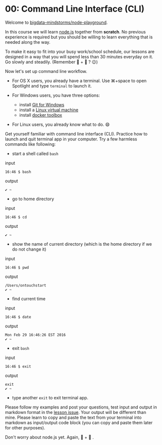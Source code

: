 # 00: Command Line Interface (CLI)

Welcome to [bigdata-mindstorms/node-playground](https://github.com/bigdata-mindstorms/node-playground). 

In this course we will learn [node.js](https://nodejs.org) together from **scratch**. No previous experience is 
required but you should be willing to learn everything that is needed along the way. 

To make it easy to fit into your busy work/school schedule, our lessons are designed in a way that you will 
spend less than 30 minutes everyday on it. Go slowly and steadily. (Remember :rabbit: + :turtle: ? :wink:)

Now let's set up command line workflow.

- For OS X users, you already have a terminal. Use  ⌘+space to open Spotlight and type `terminal` to launch it.

- For Windows users, you have three options:
  + install [Git for Windows](https://git-for-windows.github.io/)
  + install a [Linux virtual machine](https://www.virtualbox.org/) 
  + install [docker toolbox](https://www.docker.com/products/docker-toolbox)

- For Linux users, you already know what to do. :smile:

Get yourself familiar with command line interface (CLI). Practice how to 
launch and quit terminal app in your computer. Try a few harmless commands like following:

- start a shell called `bash`

input
```shell
16:46 $ bash
```

output
```shell
✔ ~ 
```

- go to home directory

input
```shell
16:46 $ cd
```

output
```shell
✔ ~ 
```

- show the name of current directory (which is the home directory if we do not change it)

input
```shell
16:46 $ pwd
```

output
```shell
/Users/ontouchstart
✔ ~ 
```

- find current time

input
```shell
16:46 $ date
```

output
```shell
Mon Feb 29 16:46:26 EST 2016
✔ ~ 
```

- exit `bash`

input
```shell
16:46 $ exit
```

output
```shell
exit
✔ ~ 
```

- type another `exit` to exit terminal app.

Please follow my examples and post your questions, test input and output in markdown format in the 
[lesson issue](https://github.com/bigdata-mindstorms/node-playground/issues/2). Your output will be different
than mine. Please learn to copy and paste the text from your terminal into markdown as input/output code block 
(you can copy and paste them later for other purposes).

Don't worry about node.js yet. Again, :rabbit: + :turtle: .
